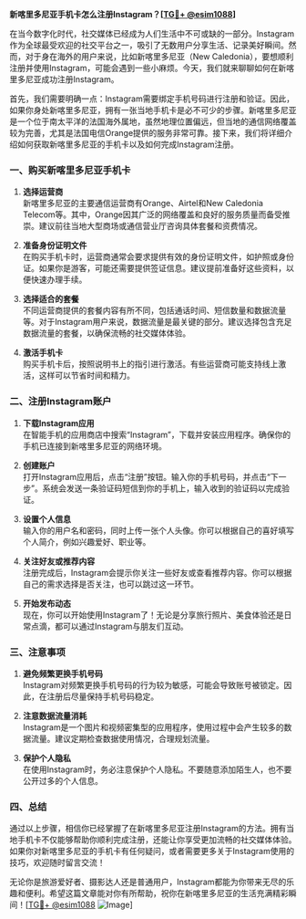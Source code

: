 **新喀里多尼亚手机卡怎么注册Instagram？[[TG💪+ @esim1088](https://t.me/s/esim1088)]**

在当今数字化时代，社交媒体已经成为人们生活中不可或缺的一部分。Instagram作为全球最受欢迎的社交平台之一，吸引了无数用户分享生活、记录美好瞬间。然而，对于身在海外的用户来说，比如新喀里多尼亚（New Caledonia），要想顺利注册并使用Instagram，可能会遇到一些小麻烦。今天，我们就来聊聊如何在新喀里多尼亚成功注册Instagram。

首先，我们需要明确一点：Instagram需要绑定手机号码进行注册和验证。因此，如果你身处新喀里多尼亚，拥有一张当地手机卡是必不可少的步骤。新喀里多尼亚是一个位于南太平洋的法国海外属地，虽然地理位置偏远，但当地的通信网络覆盖较为完善，尤其是法国电信Orange提供的服务非常可靠。接下来，我们将详细介绍如何获取新喀里多尼亚的手机卡以及如何完成Instagram注册。

### 一、购买新喀里多尼亚手机卡

1. **选择运营商**  
   新喀里多尼亚的主要通信运营商有Orange、Airtel和New Caledonia Telecom等。其中，Orange因其广泛的网络覆盖和良好的服务质量而备受推崇。建议前往当地大型商场或通信营业厅咨询具体套餐和资费情况。

2. **准备身份证明文件**  
   在购买手机卡时，运营商通常会要求提供有效的身份证明文件，如护照或身份证。如果你是游客，可能还需要提供签证信息。建议提前准备好这些资料，以便快速办理手续。

3. **选择适合的套餐**  
   不同运营商提供的套餐内容有所不同，包括通话时间、短信数量和数据流量等。对于Instagram用户来说，数据流量是最关键的部分。建议选择包含充足数据流量的套餐，以确保流畅的社交媒体体验。

4. **激活手机卡**  
   购买手机卡后，按照说明书上的指引进行激活。有些运营商可能支持线上激活，这样可以节省时间和精力。

### 二、注册Instagram账户

1. **下载Instagram应用**  
   在智能手机的应用商店中搜索“Instagram”，下载并安装应用程序。确保你的手机已连接到新喀里多尼亚的网络环境。

2. **创建账户**  
   打开Instagram应用后，点击“注册”按钮。输入你的手机号码，并点击“下一步”。系统会发送一条验证码短信到你的手机上，输入收到的验证码以完成验证。

3. **设置个人信息**  
   输入你的用户名和密码，同时上传一张个人头像。你可以根据自己的喜好填写个人简介，例如兴趣爱好、职业等。

4. **关注好友或推荐内容**  
   注册完成后，Instagram会提示你关注一些好友或查看推荐内容。你可以根据自己的需求选择是否关注，也可以跳过这一环节。

5. **开始发布动态**  
   现在，你可以开始使用Instagram了！无论是分享旅行照片、美食体验还是日常点滴，都可以通过Instagram与朋友们互动。

### 三、注意事项

1. **避免频繁更换手机号码**  
   Instagram对频繁更换手机号码的行为较为敏感，可能会导致账号被锁定。因此，在注册后尽量保持手机号码稳定。

2. **注意数据流量消耗**  
   Instagram是一个图片和视频密集型的应用程序，使用过程中会产生较多的数据流量。建议定期检查数据使用情况，合理规划流量。

3. **保护个人隐私**  
   在使用Instagram时，务必注意保护个人隐私。不要随意添加陌生人，也不要公开过多的个人信息。

### 四、总结

通过以上步骤，相信你已经掌握了在新喀里多尼亚注册Instagram的方法。拥有当地手机卡不仅能够帮助你顺利完成注册，还能让你享受更加流畅的社交媒体体验。如果你对新喀里多尼亚的手机卡有任何疑问，或者需要更多关于Instagram使用的技巧，欢迎随时留言交流！

无论你是旅游爱好者、摄影达人还是普通用户，Instagram都能为你带来无尽的乐趣和便利。希望这篇文章能对你有所帮助，祝你在新喀里多尼亚的生活充满精彩瞬间！[[TG💪+ @esim1088](https://t.me/s/esim1088) ![Image](https://i.postimg.cc/4NQfJmqS/Snipaste-2025-05-13-00-14-12.png)]